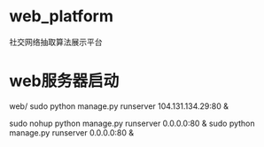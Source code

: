 # web_platform
社交网络抽取算法展示平台

# web服务器启动
web/
sudo python manage.py runserver 104.131.134.29:80 &

sudo nohup python manage.py runserver 0.0.0.0:80 &
sudo python manage.py runserver 0.0.0.0:80 &
